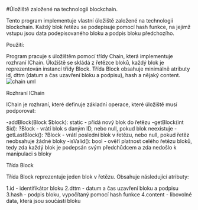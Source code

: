 #Úložiště založené na technologii blockchain.

  Tento program implementuje vlastní úložiště založené na technologii blockchain. Každý blok řetězu se podepisuje pomocí hash funkce, na jejímž vstupu jsou data podepisovaného bloku a podpis bloku předchozího.

Použití:

  Program pracuje s úložištěm pomocí třídy Chain, která implementuje rozhraní IChain. Úložiště se skládá z řetězce bloků, každý blok je reprezentován instancí třídy Block. Třída Block obsahuje minimálně atributy id, dttm (datum a čas uzavření bloku a podpisu), hash a nějaký content.
![chain uml](https://user-images.githubusercontent.com/76937639/236701484-77907228-71d5-4a9e-8f7f-9a5c4e9d9e3e.png)


Rozhraní IChain

IChain je rozhraní, které definuje základní operace, které úložiště musí podporovat:

-addBlock(Block $block): static - přidá nový blok do řetězu
-getBlock(int $id): ?Block - vrátí blok s daným ID, nebo null, pokud blok neexistuje
-getLastBlock(): ?Block - vrátí poslední blok v řetězu, nebo null, pokud řetěz neobsahuje žádné bloky
-isValid(): bool - ověří platnost celého řetězu bloků, tedy zda každý blok je podepsán svým předchůdcem a zda nedošlo k manipulaci s bloky

Třída Block

Třída Block reprezentuje jeden blok v řetězu. Obsahuje následující atributy:

1.id - identifikátor bloku
2.dttm - datum a čas uzavření bloku a podpisu
3.hash - podpis bloku, vypočítaný pomocí hash funkce
4.content - libovolné data, která jsou součástí bloku

